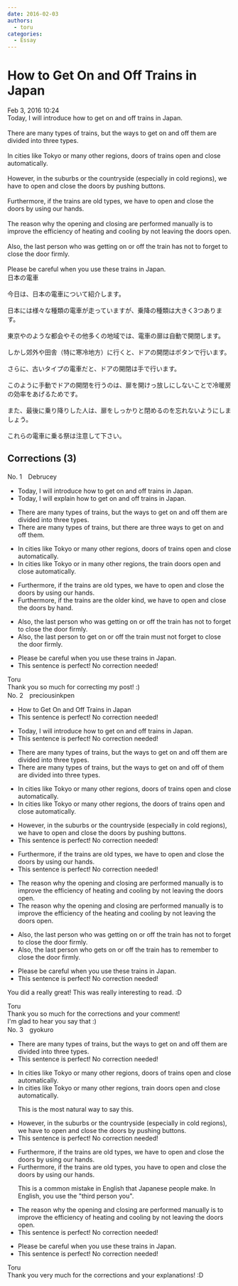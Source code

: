 ```yaml
---
date: 2016-02-03
authors:
  - toru
categories:
  - Essay
---
```


<h1 id="subject_show">How to Get On and Off Trains in Japan</h1>
<div class="date">Feb 3, 2016 10:24</div>
<div id="post"><div id="body_show_ori">
Today, I will introduce how to get on and off trains in Japan.<br/><br/>There are many types of trains, but the ways to get on and off them are divided into three types.<br/><br/>In cities like Tokyo or many other regions, doors of trains open and close automatically. <br/><br/>However, in the suburbs or the countryside (especially in cold regions), we have to open and close the doors by pushing buttons.<br/><br/>Furthermore, if the trains are old types, we have to open and close the doors by using our hands.<br/><br/>The reason why the opening and closing are performed manually is to improve the efficiency of heating and cooling by not leaving the doors open.<br/><br/>Also, the last person who was getting on or off the train has not to forget to close the door firmly.<br/><br/>Please be careful when you use these trains in Japan.
</div></div>

<!-- more -->

<div id="post_ja"><div id="body_show_mo">
日本の電車<br/><br/>今日は、日本の電車について紹介します。<br/><br/>日本には様々な種類の電車が走っていますが、乗降の種類は大きく3つあります。<br/><br/>東京やのような都会やその他多くの地域では、電車の扉は自動で開閉します。<br/><br/>しかし郊外や田舎（特に寒冷地方）に行くと、ドアの開閉はボタンで行います。<br/><br/>さらに、古いタイプの電車だと、ドアの開閉は手で行います。<br/><br/>このように手動でドアの開閉を行うのは、扉を開けっ放しにしないことで冷暖房の効率をあげるためです。<br/><br/>また、最後に乗り降りした人は、扉をしっかりと閉めるのを忘れないようにしましょう。<br/><br/>これらの電車に乗る祭は注意して下さい。
</div></div>

## Corrections (3)
<div id="block"><div class="first_name"> No. 1　<span class="just_name">Debrucey</span></div><div id="block2">
<ul class="correction_field">
<li class="incorrect">Today, I will introduce how to get on and off trains in Japan.</li>
<li class="corrected correct">
Today, I will <span class="f_blue">explain</span> how to get on and off trains in Japan.
</li>
</ul>
<ul class="correction_field">
<li class="incorrect">There are many types of trains, but the ways to get on and off them are divided into three types.</li>
<li class="corrected correct">
There are many types of trains, but there are three ways to get on and off them.
</li>
</ul>
<ul class="correction_field">
<li class="incorrect">In cities like Tokyo or many other regions, doors of trains open and close automatically.</li>
<li class="corrected correct">
In cities like Tokyo or in many other regions, the train doors open and close automatically.
</li>
</ul>
<ul class="correction_field">
<li class="incorrect">Furthermore, if the trains are old types, we have to open and close the doors by using our hands.</li>
<li class="corrected correct">
Furthermore, if the trains are the older kind, we have to open and close the doors <span class="f_blue">by hand.</span>
</li>
</ul>
<ul class="correction_field">
<li class="incorrect">Also, the last person who was getting on or off the train has not to forget to close the door firmly.</li>
<li class="corrected correct">
Also, the last person to get on or off the train must not forget to close the door firmly.
</li>
</ul>
<ul class="correction_field">
<li class="incorrect">Please be careful when you use these trains in Japan.</li>
<li class="corrected perfect">This sentence is perfect! No correction needed!</li>
</ul>
</div><div class="name"><span class="just_name">Toru</span><br>
Thank you so much for correcting my post! :)
</div>
</div>
<div id="block"><div class="first_name"> No. 2　<span class="just_name">preciousinkpen</span></div><div id="block2">
<ul class="correction_field">
<li class="incorrect">How to Get On and Off Trains in Japan</li>
<li class="corrected perfect">This sentence is perfect! No correction needed!</li>
</ul>
<ul class="correction_field">
<li class="incorrect">Today, I will introduce how to get on and off trains in Japan.</li>
<li class="corrected perfect">This sentence is perfect! No correction needed!</li>
</ul>
<ul class="correction_field">
<li class="incorrect">There are many types of trains, but the ways to get on and off them are divided into three types.</li>
<li class="corrected correct">
There are many types of trains, but the ways to get on and off <span class="f_blue">of </span>them are divided into three types.
</li>
</ul>
<ul class="correction_field">
<li class="incorrect">In cities like Tokyo or many other regions, doors of trains open and close automatically.</li>
<li class="corrected correct">
In cities like Tokyo or many other regions, <span class="f_blue">the </span>doors of trains open and close automatically.
</li>
</ul>
<ul class="correction_field">
<li class="incorrect">However, in the suburbs or the countryside (especially in cold regions), we have to open and close the doors by pushing buttons.</li>
<li class="corrected perfect">This sentence is perfect! No correction needed!</li>
</ul>
<ul class="correction_field">
<li class="incorrect">Furthermore, if the trains are old types, we have to open and close the doors by using our hands.</li>
<li class="corrected perfect">This sentence is perfect! No correction needed!</li>
</ul>
<ul class="correction_field">
<li class="incorrect">The reason why the opening and closing are performed manually is to improve the efficiency of heating and cooling by not leaving the doors open.</li>
<li class="corrected correct">
The reason why the opening and closing are performed manually is to improve the efficiency of <span class="f_blue">the </span>heating and cooling by not leaving the doors open.
</li>
</ul>
<ul class="correction_field">
<li class="incorrect">Also, the last person who was getting on or off the train has not to forget to close the door firmly.</li>
<li class="corrected correct">
Also, the last person who <span class="f_blue">gets </span>on or off the train has to <span class="f_blue">remember</span> to close the door firmly.
</li>
</ul>
<ul class="correction_field">
<li class="incorrect">Please be careful when you use these trains in Japan.</li>
<li class="corrected perfect">This sentence is perfect! No correction needed!</li>
</ul>
<p class="comment_small">
 You did a really great! This was really interesting to read. :D
</p>

</div><div class="name"><span class="just_name">Toru</span><br>
Thank you so much for the corrections and your comment!<br/>I'm glad to hear you say that :)
</div>
</div>
<div id="block"><div class="first_name"> No. 3　<span class="just_name">gyokuro</span></div><div id="block2">
<ul class="correction_field">
<li class="incorrect">There are many types of trains, but the ways to get on and off them are divided into three types.</li>
<li class="corrected perfect">This sentence is perfect! No correction needed!</li>
</ul>
<ul class="correction_field">
<li class="incorrect">In cities like Tokyo or many other regions, doors of trains open and close automatically.</li>
<li class="corrected correct">
In cities like Tokyo or many other regions, train doors open and close automatically.
<p class="correction_comment">This is the most natural way to say this.</p>
</li>
</ul>
<ul class="correction_field">
<li class="incorrect">However, in the suburbs or the countryside (especially in cold regions), we have to open and close the doors by pushing buttons.</li>
<li class="corrected perfect">This sentence is perfect! No correction needed!</li>
</ul>
<ul class="correction_field">
<li class="incorrect">Furthermore, if the trains are old types, we have to open and close the doors by using our hands.</li>
<li class="corrected correct">
Furthermore, if the trains are old types, <span class="f_red">you </span>have to open and close the doors by using our hands.
<p class="correction_comment">This is a common mistake in English that Japanese people make. In English, you use the "third person you".</p>
</li>
</ul>
<ul class="correction_field">
<li class="incorrect">The reason why the opening and closing are performed manually is to improve the efficiency of heating and cooling by not leaving the doors open.</li>
<li class="corrected perfect">This sentence is perfect! No correction needed!</li>
</ul>
<ul class="correction_field">
<li class="incorrect">Please be careful when you use these trains in Japan.</li>
<li class="corrected perfect">This sentence is perfect! No correction needed!</li>
</ul>
</div><div class="name"><span class="just_name">Toru</span><br>
Thank you very much for the corrections and your explanations! :D
</div>
</div>
